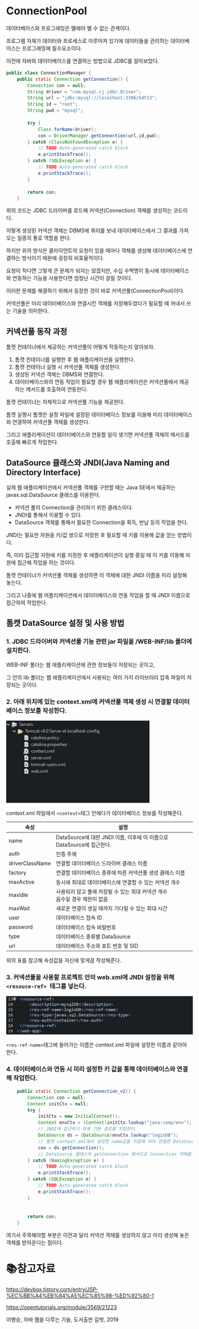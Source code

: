 # ConnectionPool

데이터베이스와 프로그래밍은 뗄레야 뗄 수 없는 관계이다.

프로그램 자체가 데이터와 프로세스로 이루어져 있기에 데이터들을 관리하는 데이터베이스는 프로그래밍에 필수요소이다.

이전에 자바와 데이터베이스를 연결하는 방법으로 JDBC를 알아보았다.

```java
public class ConnectionManager {
	public static Connection getConnection() {
		Connection con = null;
		String driver = "com.mysql.cj.jdbc.Driver";
		String url = "jdbc:mysql://localhost:3306/kdt13";
		String id = "root";
		String pwd = "mysql";
		
		try {
			Class.forName(driver);
			con = DriverManager.getConnection(url,id,pwd);
		} catch (ClassNotFoundException e) {
			// TODO Auto-generated catch block
			e.printStackTrace();
		} catch (SQLException e) {
			// TODO Auto-generated catch block
			e.printStackTrace();
		} 
		
		return con;
	}

```

위의 코드는 JDBC 드라이버를 로드해 커넥션(Connection) 객체를 생성하는 코드이다.

이렇게 생성된 커넥션 객체는 DBMS에 쿼리를 보내 데이터베이스에서 그 결과를 가져오는 일종의 통로 역할을 한다.



하지만 위의 방식은 클라이언트의 요청이 있을 때마다 객체를 생성해 데이터베이스에 연결하는 방식이기 때문에 굉장히 비효율적이다.

요청이 적다면 그렇게 큰 문제가 되지는 않겠지만, 수십 수백명이 동시에 데이터베이스와 연동하는 기능을 사용한다면 엄청난 시간이 걸릴 것이다.

이러한 문제를 해결하기 위해서 등장한 것이 바로 커넥션풀(ConnectionPool)이다.

커넥션풀은 미리 데이터베이스와 연결시킨 객체를 저장해두었다가 필요할 때 꺼내서 쓰는 기술을 의미한다.



## 커넥션풀 동작 과정

톰캣 컨테이너에서 제공하는 커넥션풀이 어떻게 작동하는지 알아보자.



1. 톰캣 컨테이너를 실행한 후 웹 애플리케이션을 실행한다.
2. 톰캣 컨테이너 실행 시 커넥션풀 객체를 생성한다.
3. 생성된 커넥션 객체는 DBMS와 연결한다.
4. 데이터베이스와의 연동 작업이 필요할 경우 웹 애플리케이션은 커넥션풀에서 제공하는 메서드를 호출하여 연동한다.



톰캣 컨테이너는 자체적으로 커넥션풀 기능을 제공한다.

톰캣 실행시 톰캣은 설정 파일에 설정된 데이터베이스 정보를 이용해 미리 데이터베이스와 연결하여 커넥션풀 객체를 생성한다.

그리고 애플리케이션이 데이터베이스와 연동할 일이 생기면 커넥션풀 객체의 메서드를 호출해 빠르게 작업한다.



## DataSource 클래스와 JNDI(Java Naming and Directory Interface)

실제 웹 애플리케이션에서 커넥션풀 객체를 구현할 때는 Java SE에서 제공하는 javax.sql.DataSource 클래스를 이용한다.

- 커넥션 풀의 Connection을 관리하기 위한 클래스이다.
- JNDI를 통해서 이용할 수 있다.
- DataSource 객체를 통해서 필요한 Connection을 획득, 반납 등의 작업을 한다.



JNDI는 필요한 자원을 키/값 쌍으로 저장한 후 필요할 때 키를 이용해 값을 얻는 방법이다.

즉, 미리 접근할 자원에 키를 지정한 후 애플리케이션이 실행 중일 때 이 키를 이용해 자원에 접근해 작업을 하는 것이다.



톰캣 컨테이너가 커넥션풀 객체를 생성하면 이 객체에 대한 JNDI 이름을 미리 설정해 놓는다.

그리고 나중에 웹 어플리케이션에서 데이터베이스와 연동 작업을 할 때 JNDI 이름으로 접근하여 작업한다.



## 톰캣 DataSource 설정 및 사용 방법

### 1. JDBC 드라이버와 커넥션풀 기능 관련 jar 파일을 /WEB-INF/lib 폴더에 설치한다.

WEB-INF 폴더는 웹 애플리케이션에 관한 정보들이 저장되는 곳이고,

그 안의 lib 폴더는 웹 애플리케이션에서 사용되는 여러 가지 라이브러리 압축 파일이 저장되는 곳이다.



### 2. 아래 위치에 있는 context.xml에 커넥션풀 객체 생성 시 연결할 데이터베이스 정보를 작성한다.

![connection1](./md-images/connection1.jpg)	

context.xml 파일에서 `<context>`태그 안에다가 데이터베이스 정보를 작성해준다.

| 속성            | 설명                                                         |
| --------------- | ------------------------------------------------------------ |
| name            | DataSource에 대한 JNDI 이름, 이후에 이 이름으로 DataSource에 접근한다. |
| auth            | 인증 주체                                                    |
| driverClassName | 연결할 데이터베이스 드라이버 클래스 이름                     |
| factory         | 연결할 데이터베이스 종류에 따른 커넥션풀 생성 클래스 이름    |
| maxActive       | 동시에 최대로 데이터베이스에 연결할 수 있는 커넥션 개수      |
| maxIdle         | 사용되지 않고 풀에 저장될 수 있는 최대 커넥션 개수<br />음수일 경우 제한이 없음 |
| maxWait         | 새로운 연결이 생길 때까지 기다릴 수 있는 최대 시간           |
| user            | 데이터베이스 접속 ID                                         |
| password        | 데이터베이스 접속 비밀번호                                   |
| type            | 데이터베이스 종류별 DataSource                               |
| url             | 데이터베이스 주소와 포트 번호 및 SID                         |

위의 표를 참고해 속성값을 자신에 맞게끔 작성해준다.



### 3. 커넥션풀을 사용할 프로젝트 안의 web.xml에 JNDI 설정을 위해 `<resouce-ref> `태그를 넣는다.

![connection2](./md-images/connection2.jpg)	

`<res-ref-name>`태그에 들어가는 이름은 context.xml 파일에 설정한 이름과 같아야 한다.



### 4. 데이터베이스와 연동 시 미리 설정한 키 값을 통해 데이터베이스와 연결해 작업한다.

```java
	public static Connection getConnection_v2() {
		Connection con = null;
		Context initCtx = null;
		try {
			initCtx = new InitialContext();
			Context envCtx = (Context)initCtx.lookup("java:comp/env");
            // JNDI에 접근하기 위해 기본 경로를 지정한다.
			DataSource ds = (DataSource)envCtx.lookup("loginDB");
            // 톰캣 context.xml에서 설정한 name값을 이용해 미리 연결한 DataSource 객체를 받아온다.
			con = ds.getConnection();
            // DataSource 클래스의 getConnection 메서드로 Connection 객체를 가져온다.
		} catch (NamingException e) {
			// TODO Auto-generated catch block
			e.printStackTrace();
		} catch (SQLException e) {
			// TODO Auto-generated catch block
			e.printStackTrace();
		}
		
		
		return con;
	}
```

여기서 주목해야할 부분은 이전과 달리 커넥션 객체를 생성하지 않고 미리 생성해 놓은 객체를 받아온다는 점이다.



# :books:참고자료

https://devbox.tistory.com/entry/JSP-%EC%BB%A4%EB%84%A5%EC%85%98-%ED%92%80-1

https://opentutorials.org/module/3569/21223

이병승, 자바 웹을 다루는 기술, 도서출판 길벗, 2019